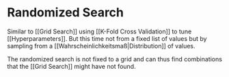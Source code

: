 
# Randomized Search

Similar to [[Grid Search]] using [[K-Fold Cross Validation]] to tune [[Hyperparameters]]. But this time not from a fixed list of values but by sampling from a [[Wahrscheinlichkeitsmaß|Distribution]] of values. 

The randomized search is not fixed to a grid and can thus find combinations that the [[Grid Search]] might have not found. 

